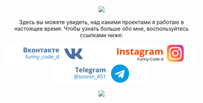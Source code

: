 <p align="center">
  <img src="https://media1.tenor.com/images/e884f717b42f78f0792d914117cd010d/tenor.gif?itemid=9442662"/>
</p>

<p align="center"> Здесь вы можете увидеть, над какими проектами я работаю в настоящее время. Чтобы узнать больше обо мне, воспользуйтесь ссылками ниже: </p>

<p align="center">
  <a href="https://vk.com/funny_code_d" target="_blank"><img src="images/logoza_ru_1_.EcsWp.png" /></a>
  <a href="https://www.instagram.com/funny__code/" target="_blank"><img src="images/logoza_ru.Lwvhb.png" /></a>
  <a href="https://t.me/sosnin_451" target="_blank"><img src="images/logoza_ru_2_.YTeP7.png" /></a>
</p>

<p align="center">
  <img align="center" src="https://github-readme-stats.vercel.app/api?username=Funny-Code-d&count_private=true&show_icons=true&theme=onedark&hide=contribs"/>  
</p>

<!--
**Funny-Code-d/Funny-Code-d** is a ✨ _special_ ✨ repository because its `README.md` (this file) appears on your GitHub profile.

Here are some ideas to get you started:

- 🔭 I’m currently working on ...
- 🌱 I’m currently learning ...
- 👯 I’m looking to collaborate on ...
- 🤔 I’m looking for help with ...
- 💬 Ask me about ...
- 📫 How to reach me: ...
- 😄 Pronouns: ...
- ⚡ Fun fact: ...
-->
